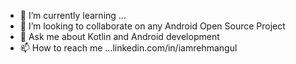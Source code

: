 - 🌱 I’m currently learning ...
- 💞️ I’m looking to collaborate on any Android Open Source Project
- 💬 Ask me about Kotlin and Android development
- 📫 How to reach me ...linkedin.com/in/iamrehmangul
  
<!---
iamrehmangul/iamrehmangul is a ✨ special ✨ repository because its `README.md` (this file) appears on your GitHub profile.
You can click the Preview link to take a look at your changes.
--->
